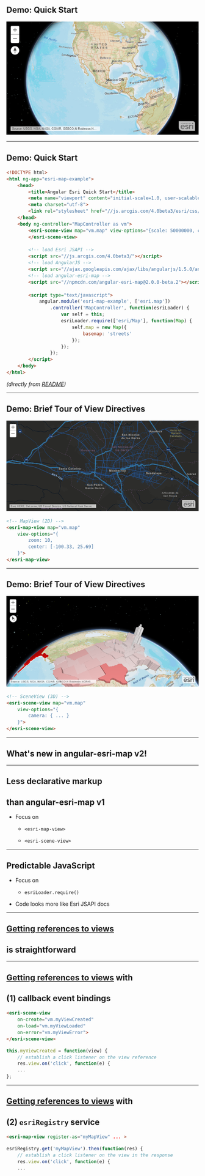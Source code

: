 ## Demo: Quick Start

[![quickstart_v2](img/quickstart_v2.png)](https://github.com/Esri/angular-esri-map/blob/master/README.md#quick-start)

---

## Demo: Quick Start

```html
<!DOCTYPE html>
<html ng-app="esri-map-example">
    <head>
        <title>Angular Esri Quick Start</title>
        <meta name="viewport" content="initial-scale=1.0, user-scalable=no">
        <meta charset="utf-8">
        <link rel="stylesheet" href="//js.arcgis.com/4.0beta3/esri/css/main.css">
    </head>
    <body ng-controller="MapController as vm">
        <esri-scene-view map="vm.map" view-options="{scale: 50000000, center: [-101.17, 21.78]}">
        </esri-scene-view>

        <!-- load Esri JSAPI -->
        <script src="//js.arcgis.com/4.0beta3/"></script>
        <!-- load AngularJS -->
        <script src="//ajax.googleapis.com/ajax/libs/angularjs/1.5.0/angular.js"></script>
        <!-- load angular-esri-map -->
        <script src="//npmcdn.com/angular-esri-map@2.0.0-beta.2"></script>

        <script type="text/javascript">
            angular.module('esri-map-example', ['esri.map'])
                .controller('MapController', function(esriLoader) {
                    var self = this;
                    esriLoader.require(['esri/Map'], function(Map) {
                        self.map = new Map({
                            basemap: 'streets'
                        });
                    });
                });
        </script>
    </body>
</html>
```

_(directly from [README](https://github.com/Esri/angular-esri-map/blob/master/README.md#quick-start))_

---

## Demo: Brief Tour of View Directives

[![mapview_vector-tiles](img/mapview_vector-tiles.png)](http://esri.github.io/angular-esri-map/#/examples/vector-tiles)

```html
<!-- MapView (2D) -->
<esri-map-view map="vm.map" 
    view-options="{
        zoom: 10,
        center: [-100.33, 25.69]
    }">
</esri-map-view>
```

---

## Demo: Brief Tour of View Directives

[![sceneview_extrude-polygon](img/sceneview_extrude-polygon.png)](http://esri.github.io/angular-esri-map/#/examples/extrude-polygon)

```html
<!-- SceneView (3D) -->
<esri-scene-view map="vm.map" 
    view-options="{
        camera: { ... }
    }">
</esri-scene-view>
```

---

## What's new in **angular-esri-map v2**!

---

## Less declarative markup
## than **angular-esri-map v1**

- Focus on

  - `<esri-map-view>`

  - `<esri-scene-view>`

---

## Predictable JavaScript

- Focus on

  - `esriLoader.require()`

- Code looks more like Esri JSAPI docs

---

## [Getting references to views](http://esri.github.io/angular-esri-map/#/patterns/references-to-views)
## is straightforward

---

## [Getting references to views](http://esri.github.io/angular-esri-map/#/patterns/references-to-views) with
  
## (1) callback event bindings

```html
<esri-scene-view 
    on-create="vm.myViewCreated"
    on-load="vm.myViewLoaded"
    on-error="vm.myViewError">
</esri-scene-view>
```
```javascript
this.myViewCreated = function(view) {
    // establish a click listener on the view reference
    res.view.on('click', function(e) {
    ...
};
```

---

## [Getting references to views](http://esri.github.io/angular-esri-map/#/patterns/references-to-views) with
  
## (2) `esriRegistry` service
```html
<esri-map-view register-as="myMapView" ... >
```
```javascript
esriRegistry.get('myMapView').then(function(res) {
    // establish a click listener on the view in the response
    res.view.on('click', function(e) {
    ...
```
